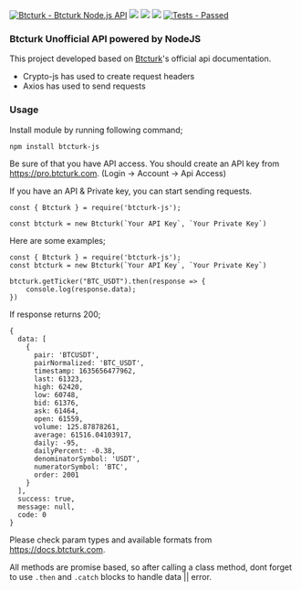 [![Btcturk - Btcturk Node.js API](https://img.shields.io/badge/Btcturk-Btcturk_Node.js_API-3B82F6)](https://) ![](https://githubbadges.com/star.svg?user=hasanmuzak&repo=btcturk-js&background=059669&color=fff&style=flat) ![](https://img.shields.io/bundlephobia/minzip/btcturk-js?color=34D399) ![](https://img.shields.io/bundlephobia/min/btcturk-js?color=34D399) [![Tests - Passed](https://img.shields.io/badge/Tests-Passed-2ea44f)](https://)

### Btcturk Unofficial API powered by NodeJS
This project developed based on [Btcturk](https://docs.btcturk.com/ "Btcturk")'s official api documentation.

- Crypto-js has used to create request headers
- Axios has used to send requests

### Usage
Install module by running following command;

```
npm install btcturk-js
```

Be sure of that you have API access. You should create an API key from https://pro.btcturk.com. (Login -> Account -> Api Access)

If you have an API & Private key, you can start sending requests.

```
const { Btcturk } = require('btcturk-js');

const btcturk = new Btcturk(`Your API Key`, `Your Private Key`)
```

Here are some examples;

```
const { Btcturk } = require('btcturk-js');
const btcturk = new Btcturk(`Your API Key`, `Your Private Key`)

btcturk.getTicker("BTC_USDT").then(response => {
    console.log(response.data);
})
```

If response returns 200;
```
{
  data: [
    {
      pair: 'BTCUSDT',
      pairNormalized: 'BTC_USDT',
      timestamp: 1635656477962,
      last: 61323,
      high: 62420,
      low: 60748,
      bid: 61376,
      ask: 61464,
      open: 61559,
      volume: 125.87878261,
      average: 61516.04103917,
      daily: -95,
      dailyPercent: -0.38,
      denominatorSymbol: 'USDT',
      numeratorSymbol: 'BTC',
      order: 2001
    }
  ],
  success: true,
  message: null,
  code: 0
}
```

Please check param types and available formats from https://docs.btcturk.com.

All methods are promise based, so after calling a class method, dont forget to use `.then` and `.catch` blocks to handle data || error.
